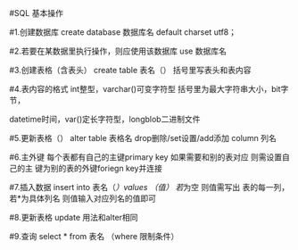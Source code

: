 #SQL 基本操作

 #1.创建数据库
  create database 数据库名 default charset utf8；

 #2.若要在某数据里执行操作，则应使用该数据库
  use 数据库名

 #3.创建表格（含表头）
  create table 表名（） 括号里写表头和表内容

 #4.表内容的格式
  int整型，varchar()可变字符型 括号里为最大字符串大小，bit字节，

  datetime时间，var()定长字符型，longblob二进制文件

 #5.更新表格（）
  alter table 表格名 drop删除/set设置/add添加 column 列名

 #6.主外键
  每个表都有自己的主键primary key 如果需要和别的表对应 则需设置自己的主
  键为别的表的外键foriegn key并连接

 #7.插入数据
  insert into 表名（*）values （值）
  若*为空 则值需写出 表的每一列，若*为具体列名 则值输入对应列名的值即可

 #8.更新表格 update
  用法和alter相同

 #9.查询
  select * from 表名 （where 限制条件）
